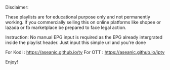 Disclaimer:

These playlists are for educational purpose only and not permanently working. If you commercially selling this on online platforms like shopee or lazada or fb marketplace be prepared to face legal action.

Instruction:
No manual EPG input is required as the EPG already intergrated inside the playlist header. Just input this simple url and you're done 

For Kodi : https://aseanic.github.io/tv
For OTT : https://aseanic.github.io/iptv

Enjoy!
